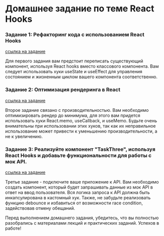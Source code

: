 # Домашнее задание по теме React Hooks

### Задание 1: Рефакторинг кода с использованием React Hooks
[ссылка на задание](src/task-one/README.md)

Для первого задания вам предстоит переписать существующий компонент, используя React hooks вместо классового компонента. Вам следует использовать хуки useState и useEffect для управления состоянием и жизненным циклом вашего компонента соответственно.

### Задание 2: Оптимизация рендеринга в React
[ссылка на задание](src/task-two/README.md)

Второе задание связано с производительностью. Вам необходимо оптимизировать рендер до минимума, для этого вам придется использовать хуки React.memo, useCallback, и useMemo. Будьте очень внимательны при использовании этих хуков, так как их неправильное использование может привести к уменьшению производительности, а не к увеличению.

### Задание 3: Реализуйте компонент "TaskThree", используя React Hooks и добавьте функциональности для работы с мок API.
[ссылка на задание](src/task-three/README.md)

Третье задание - подключите ваше приложение к API. Вам необходимо создать компонент, который будет запрашивать данные из мок API в ответ на ввод пользователя. Вся логика запроса к API должна быть инкапсулирована в кастомный хук.
Также, не забудьте реализовать функцию debounce и избавиться от возможности race condition, задействовав отмену обещаний.

Перед выполнением домашнего задания, убедитесь, что вы полностью разобрались с материалами лекций и практических заданий. Успехов в работе!
